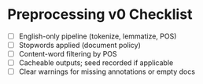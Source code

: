 # Preprocessing v0 Checklist

- [ ] English-only pipeline (tokenize, lemmatize, POS)
- [ ] Stopwords applied (document policy)
- [ ] Content-word filtering by POS
- [ ] Cacheable outputs; seed recorded if applicable
- [ ] Clear warnings for missing annotations or empty docs